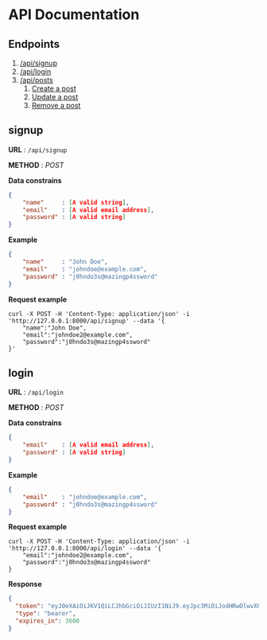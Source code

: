 # API Documentation 

## Endpoints 

1. [/api/signup](#signup)
2. [/api/login](#login)
3. [/api/posts](#posts)
    1. [Create a post](#create-a-post)
    2. [Update a post](#update-a-post)
    3. [Remove a post](#remove-a-post)


## signup 

**URL** : `/api/signup`

**METHOD** : _POST_

**Data constrains**
```json
{
    "name"     : [A valid string],
    "email"    : [A valid email address],
    "password" : [A valid string]
}
``` 

**Example**
```json
{
    "name"     : "John Doe",
    "email"    : "johndoe@example.com",
    "password" : "j0hndo3s@mazingp4ssword"
}
```

**Request example**
```
curl -X POST -H 'Content-Type: application/json' -i 'http://127.0.0.1:8000/api/signup' --data '{
    "name":"John Doe",
    "email":"johndoe2@example.com",
    "password":"j0hndo3s@mazingp4ssword"
}'
``` 

## login

**URL** : `/api/login`

**METHOD** : _POST_

**Data constrains**
```json
{
    "email"    : [A valid email address],
    "password" : [A valid string]
}
``` 

**Example**
```json
{
    "email"    : "johndoe@example.com",
    "password" : "j0hndo3s@mazingp4ssword"
}
```

**Request example**
```
curl -X POST -H 'Content-Type: application/json' -i 'http://127.0.0.1:8000/api/login' --data '{
    "email":"johndoe2@example.com",
    "password":"j0hndo3s@mazingp4ssword"
}
```

**Response**
```json
{
  "token": "eyJ0eXAiOiJKV1QiLCJhbGciOiJIUzI1NiJ9.eyJpc3MiOiJodHRwOlwvXC8xMjcuMC4wLjE6ODAwMFwvYXBpXC9sb2dpbiIsImlhdCI6MTYxMTA3ODUwMSwiZXhwIjoxNjExMDgyMTAxLCJuYmYiOjE2MTEwNzg1MDEsImp0aSI6ImZuZUxwZlAzQzBxNVo1SXAiLCJzdWIiOjMsInBydiI6IjIzYmQ1Yzg5NDlmNjAwYWRiMzllNzAxYzQwMDg3MmRiN2E1OTc2ZjcifQ.G_6ZA2wF59Fd832Ohb4qQs68JRMitoswBFZ4THXH9KQ",
  "type": "bearer",
  "expires_in": 3600
}
``` 